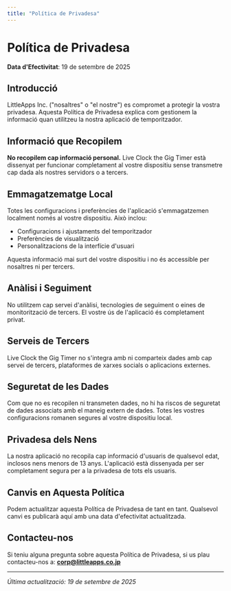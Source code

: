 ```yaml
---
title: "Política de Privadesa"
---
```


# Política de Privadesa

**Data d'Efectivitat**: 19 de setembre de 2025

## Introducció

LittleApps Inc. ("nosaltres" o "el nostre") es compromet a protegir la vostra privadesa. Aquesta Política de Privadesa explica com gestionem la informació quan utilitzeu la nostra aplicació de temporitzador.

## Informació que Recopilem

**No recopilem cap informació personal.** Live Clock the Gig Timer està dissenyat per funcionar completament al vostre dispositiu sense transmetre cap dada als nostres servidors o a tercers.

## Emmagatzematge Local

Totes les configuracions i preferències de l'aplicació s'emmagatzemen localment només al vostre dispositiu. Això inclou:
- Configuracions i ajustaments del temporitzador
- Preferències de visualització
- Personalitzacions de la interfície d'usuari

Aquesta informació mai surt del vostre dispositiu i no és accessible per nosaltres ni per tercers.

## Anàlisi i Seguiment

No utilitzem cap servei d'anàlisi, tecnologies de seguiment o eines de monitorització de tercers. El vostre ús de l'aplicació és completament privat.

## Serveis de Tercers

Live Clock the Gig Timer no s'integra amb ni comparteix dades amb cap servei de tercers, plataformes de xarxes socials o aplicacions externes.

## Seguretat de les Dades

Com que no es recopilen ni transmeten dades, no hi ha riscos de seguretat de dades associats amb el maneig extern de dades. Totes les vostres configuracions romanen segures al vostre dispositiu local.

## Privadesa dels Nens

La nostra aplicació no recopila cap informació d'usuaris de qualsevol edat, inclosos nens menors de 13 anys. L'aplicació està dissenyada per ser completament segura per a la privadesa de tots els usuaris.

## Canvis en Aquesta Política

Podem actualitzar aquesta Política de Privadesa de tant en tant. Qualsevol canvi es publicarà aquí amb una data d'efectivitat actualitzada.

## Contacteu-nos

Si teniu alguna pregunta sobre aquesta Política de Privadesa, si us plau contacteu-nos a:
**corp@littleapps.co.jp**

---

*Última actualització: 19 de setembre de 2025*
